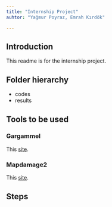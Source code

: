 ```yaml
---
title: "Internship Project"
auhtor: "Yağmur Poyraz, Emrah Kırdök"

---
```


## Introduction

This readme is for the internship project.

## Folder hierarchy

- codes
- results


## Tools to be used

### Gargammel

This [site](https://grenaud.github.io/gargammel/).

### Mapdamage2

This [site](https://ginolhac.github.io/mapDamage/).

## Steps




